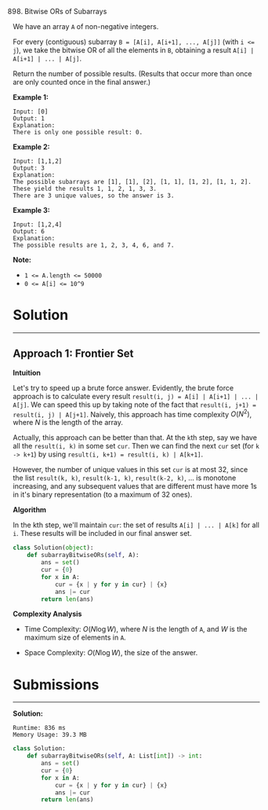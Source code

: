 898. Bitwise ORs of Subarrays

We have an array `A` of non-negative integers.

For every (contiguous) subarray `B = [A[i], A[i+1], ..., A[j]]` (with `i <= j`), we take the bitwise OR of all the elements in `B`, obtaining a result `A[i] | A[i+1] | ... | A[j]`.

Return the number of possible results.  (Results that occur more than once are only counted once in the final answer.)

 

**Example 1:**

```
Input: [0]
Output: 1
Explanation: 
There is only one possible result: 0.
```

**Example 2:**

```
Input: [1,1,2]
Output: 3
Explanation: 
The possible subarrays are [1], [1], [2], [1, 1], [1, 2], [1, 1, 2].
These yield the results 1, 1, 2, 1, 3, 3.
There are 3 unique values, so the answer is 3.
```

**Example 3:**

```
Input: [1,2,4]
Output: 6
Explanation: 
The possible results are 1, 2, 3, 4, 6, and 7.
```

**Note:**

* `1 <= A.length <= 50000`
* `0 <= A[i] <= 10^9`

# Solution
---
## Approach 1: Frontier Set
**Intuition**

Let's try to speed up a brute force answer. Evidently, the brute force approach is to calculate every result `result(i, j) = A[i] | A[i+1] | ... | A[j]`. We can speed this up by taking note of the fact that `result(i, j+1) = result(i, j) | A[j+1]`. Naively, this approach has time complexity $O(N^2)$, where $N$ is the length of the array.

Actually, this approach can be better than that. At the `k`th step, say we have all the `result(i, k)` in some set `cur`. Then we can find the next `cur` set (for `k -> k+1`) by using `result(i, k+1) = result(i, k) | A[k+1]`.

However, the number of unique values in this set `cur` is at most 32, since the list `result(k, k)`, `result(k-1, k)`, `result(k-2, k)`, ... is monotone increasing, and any subsequent values that are different must have more 1s in it's binary representation (to a maximum of 32 ones).

**Algorithm**

In the kth step, we'll maintain `cur`: the set of results `A[i] | ... | A[k]` for all `i`. These results will be included in our final answer set.

```python
class Solution(object):
    def subarrayBitwiseORs(self, A):
        ans = set()
        cur = {0}
        for x in A:
            cur = {x | y for y in cur} | {x}
            ans |= cur
        return len(ans)
```

**Complexity Analysis**

* Time Complexity: $O(N \log W)$, where $N$ is the length of `A`, and $W$ is the maximum size of elements in `A`.

* Space Complexity: $O(N \log W)$, the size of the answer.

# Submissions
---
**Solution:**
```
Runtime: 836 ms
Memory Usage: 39.3 MB
```
```python
class Solution:
    def subarrayBitwiseORs(self, A: List[int]) -> int:
        ans = set()
        cur = {0}
        for x in A:
            cur = {x | y for y in cur} | {x}
            ans |= cur
        return len(ans)
```